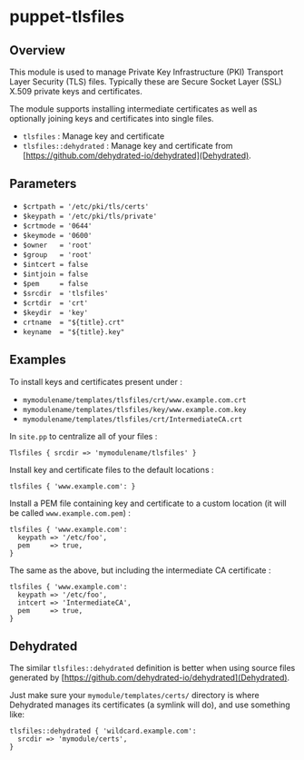 # puppet-tlsfiles

## Overview

This module is used to manage Private Key Infrastructure (PKI) Transport Layer
Security (TLS) files. Typically these are Secure Socket Layer (SSL) X.509
private keys and certificates.

The module supports installing intermediate certificates as well as optionally
joining keys and certificates into single files.

* `tlsfiles` : Manage key and certificate
* `tlsfiles::dehydrated` : Manage key and certificate from
  [https://github.com/dehydrated-io/dehydrated](Dehydrated).

## Parameters

* `$crtpath = '/etc/pki/tls/certs'`
* `$keypath = '/etc/pki/tls/private'`
* `$crtmode = '0644'`
* `$keymode = '0600'`
* `$owner   = 'root'`
* `$group   = 'root'`
* `$intcert = false`
* `$intjoin = false`
* `$pem     = false`
* `$srcdir  = 'tlsfiles'`
* `$crtdir  = 'crt'`
* `$keydir  = 'key'`
* `crtname  = "${title}.crt"`
* `keyname  = "${title}.key"`

## Examples

To install keys and certificates present under :

* `mymodulename/templates/tlsfiles/crt/www.example.com.crt`
* `mymodulename/templates/tlsfiles/key/www.example.com.key`
* `mymodulename/templates/tlsfiles/crt/IntermediateCA.crt`

In `site.pp` to centralize all of your files :

```puppet
Tlsfiles { srcdir => 'mymodulename/tlsfiles' }
```

Install key and certificate files to the default locations :

```puppet
tlsfiles { 'www.example.com': }
```

Install a PEM file containing key and certificate to a custom location (it will
be called `www.example.com.pem`) :

```puppet
tlsfiles { 'www.example.com':
  keypath => '/etc/foo',
  pem     => true,
}
```

The same as the above, but including the intermediate CA certificate :
```puppet
tlsfiles { 'www.example.com':
  keypath => '/etc/foo',
  intcert => 'IntermediateCA',
  pem     => true,
}
```

## Dehydrated

The similar `tlsfiles::dehydrated` definition is better when using source files
generated by [https://github.com/dehydrated-io/dehydrated](Dehydrated).

Just make sure your `mymodule/templates/certs/` directory is where Dehydrated
manages its certificates (a symlink will do), and use something like:
```puppet
tlsfiles::dehydrated { 'wildcard.example.com':
  srcdir => 'mymodule/certs',
}
```

